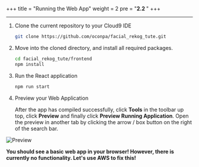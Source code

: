 
+++
title = "Running the Web App"
weight = 2
pre = "<b>2.2 </b>"
+++

___

1. Clone the current repository to your Cloud9 IDE
   
   ```bash
   git clone https://github.com/oconpa/facial_rekog_tute.git
   ```
   
2. Move into the cloned directory, and install all required packages. 

   ```bash
   cd facial_rekog_tute/frontend
   npm install
   ```
   
3. Run the React application
   ```bash
   npm run start
   ```
   
4. Preview your Web Application
   
   After the app has compiled successfully, click **Tools** in the toolbar up top, click **Preview** and finally click **Preview Running Application**. 
   Open the preview in another tab by clicking the arrow / box button on the right of the search bar. 

![Preview](/img/preview.png)

**You should see a basic web app in your browser! However, there is currently no functionality. Let's use AWS to fix this!**